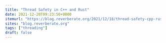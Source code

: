 ```yaml
---
title: "Thread Safety in C++ and Rust"
date: 2021-12-20T09:23:50+0000
itemurl: "https://blog.reverberate.org/2021/12/18/thread-safety-cpp-rust.html"
sites: "blog.reverberate.org"
tags: ["threading"]
draft: false
---
```

